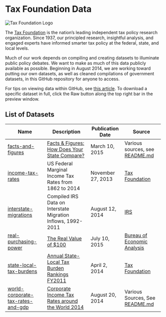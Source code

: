 # Tax Foundation Data

![Tax Foundation Logo](https://raw.githubusercontent.com/TaxFoundation/brand-assets/master/generated-assets/TaxFoundation-450x270-RGB-noBG-Fullsize.png)

The [Tax Foundation](http://taxfoundation.org) is the nation’s leading independent tax policy research organization. Since 1937, our principled research, insightful analysis, and engaged experts have informed smarter tax policy at the federal, state, and local levels.

Much of our work depends on compiling and creating datasets to illuminate public policy debates. We want to make as much of this data publicly available as possible. Beginning in August 2014, we are working toward putting our own datasets, as well as cleaned compilations of government datasets, in this GitHub repository for anyone to access.

For tips on viewing data within GitHub, see [this article](https://help.github.com/articles/rendering-csv-and-tsv-data). To download a specific dataset in full, click the Raw button along the top right bar in the preview window.

## List of Datasets

| Name | Description | Publication Date | Source |
| --- | --- | --- | --- |
| [facts-and-figures](https://github.com/TaxFoundation/data/tree/master/facts-and-figures) | [Facts & Figures: How Does Your State Compare?](http://taxfoundation.org/article/facts-figures-2015-how-does-your-state-compare) | March 10, 2015 | Various sources, see [README.md](https://github.com/TaxFoundation/data/blob/master/facts-and-figures/2015/README.md) |
| [income-tax-rates](https://github.com/TaxFoundation/data/tree/master/income-tax-rates) | US Federal Marginal Income Tax Rates from 1862 to 2014 | November 27, 2013 | [Tax Foundation](http://taxfoundation.org/article/us-federal-individual-income-tax-rates-history-1913-2013-nominal-and-inflation-adjusted-brackets) |
| [interstate-migrations](https://github.com/TaxFoundation/data/tree/master/interstate-migrations) | Compiled IRS Data on Interstate Migration Inflows, 1992-2011 | August 12, 2014 | [IRS](http://www.irs.gov/uac/SOI-Tax-Stats-Migration-Data) |
| [real-purchasing-power](https://github.com/TaxFoundation/data/tree/master/real-purchasing-power/current) | [The Real Value of $100](http://taxfoundation.org/blog/real-value-100-each-state) | July 10, 2015 | [Bureau of Economic Analysis](http://www.bea.gov/newsreleases/regional/rpp/rpp_newsrelease.htm) |
| [state-local-tax-burdens](https://github.com/TaxFoundation/data/tree/master/state-local-tax-burdens) | [Annual State-Local Tax Burden Rankings FY2011](http://taxfoundation.org/article/annual-state-local-tax-burden-ranking-fy-2011) | April 2, 2014 | [Tax Foundation](http://taxfoundaion.org) |
| [world-corporate-tax-rates-and-gdp](https://github.com/TaxFoundation/data/tree/master/world-corporate-tax-rates-and-gdp) | [Corporate Income Tax Rates around the World 2014](http://taxfoundation.org/article/corporate-income-tax-rates-around-world-2014) | August 20, 2014 | Various Sources, See [README.md](https://github.com/TaxFoundation/data/blob/master/world-corporate-tax-rates-and-gdp/README.md) |
